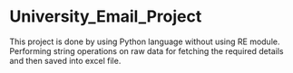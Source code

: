 # University_Email_Project
This project is done by using Python language without using RE module. Performing string operations on raw data for fetching the required details and then saved into excel file.

